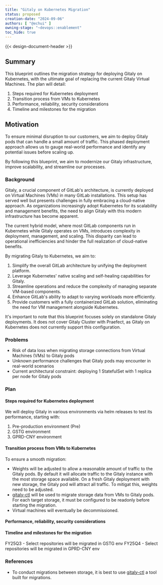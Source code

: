 ```yaml
---
title: "Gitaly on Kubernetes Migration"
status: proposed
creation-date: "2024-09-06"
authors: [ "@echui" ]
owning-stage: "~devops::enablement"
toc_hide: true
---
```


{{< design-document-header >}}

## Summary

This blueprint outlines the migration strategy for deploying Gitaly on Kubernetes, with the ultimate goal of replacing the current Gitaly Virtual Machines. The plan will detail:

1. Steps required for Kubernetes deployment
2. Transition process from VMs to Kubernetes
3. Performance, reliability, security considerations
4. Timeline and milestones for the migration

## Motivation

To ensure minimal disruption to our customers, we aim to deploy Gitaly pods that can handle a small amount of traffic. This phased deployment approach allows us to gauge real-world performance and identify any potential issues before scaling up.

By following this blueprint, we aim to modernize our Gitaly infrastructure, improve scalability, and streamline our processes. 

### Background

Gitaly, a crucial component of GitLab's architecture, is currently deployed on Virtual Machines (VMs) in many GitLab installations. This setup has served well but presents challenges in fully embracing a cloud-native approach. As organizations increasingly adopt Kubernetes for its scalability and management benefits, the need to align Gitaly with this modern infrastructure has become apparent.

The current hybrid model, where most GitLab components run in Kubernetes while Gitaly operates on VMs, introduces complexity in deployment, management, and scaling. This disparity can lead to operational inefficiencies and hinder the full realization of cloud-native benefits.

By migrating Gitaly to Kubernetes, we aim to:

1. Simplify the overall GitLab architecture by unifying the deployment platform.
2. Leverage Kubernetes' native scaling and self-healing capabilities for Gitaly.
3. Streamline operations and reduce the complexity of managing separate VM-based components.
4. Enhance GitLab's ability to adapt to varying workloads more efficiently.
5. Provide customers with a fully containerized GitLab solution, eliminating the need for VM management alongside Kubernetes.

It's important to note that this blueprint focuses solely on standalone Gitaly deployments. It does not cover Gitaly Cluster with Praefect, as Gitaly on Kubernetes does not currently support this configuration.

### Problems
* Risk of data loss when migrating storage connections from Virtual Machines (VMs) to Gitaly pods
* Unknown performance challenges that Gitaly pods may encounter in real-world scenarios
* Current architectural constraint: deploying 1 StatefulSet with 1 replica per node for Gitaly pods

### Plan
#### Steps required for Kubernetes deployment 
We will deploy Gitaly in various environments via helm releases to test its performance, starting with:

1. Pre-production environment (Pre)
2. GSTG environment
3. GPRD-CNY environment

#### Transition process from VMs to Kubernetes

To ensure a smooth migration:

* Weights will be adjusted to allow a reasonable amount of traffic to the Gitaly pods. By default it will allocate traffic to the Gitaly instance with the most storage space available. On a fresh Gitaly deployment with new storage, the Gitaly pod will attract all traffic. To mitigat this, weights need to be adjusted.
* [gitaly-ctl](https://gitlab.com/gitlab-com/runbooks/-/blob/master/docs/gitaly/gitalyctl.md) will be used to migrate storage data from VMs to Gitaly pods. For each target storage, it must be configured to be readonly before starting the migration.
* Virtual machines will eventually be decommissioned.

#### Performance, reliability, security considerations

#### Timeline and milestones for the migration
FY25Q3 - Select repositories will be migrated in GSTG env
FY25Q4 - Select repositories will be migrated in GPRD-CNY env

### References 

- To conduct migrations between storage, it is best to use [gitaly-ctl](https://gitlab.com/gitlab-com/runbooks/-/blob/master/docs/gitaly/gitalyctl.md) a tool built for migrations.
